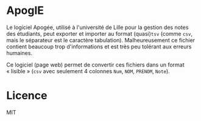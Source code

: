 # ApogIE

Le logiciel Apogée, utilisé à l'université de Lille pour la gestion des notes des étudiants, peut exporter et importer au format (quasi)`tsv` (comme `csv`, mais le séparateur est le caractère tabulation). Malheureusement ce fichier contient beaucoup trop d'informations et est très peu tolérant aux erreurs humaines.

Ce logiciel (page web) permet de convertir ces fichiers dans un format « lisible » (`csv` avec seulement 4 colonnes `Num`, `NOM`, `PRENOM`, `Note`).

# Licence

MIT
